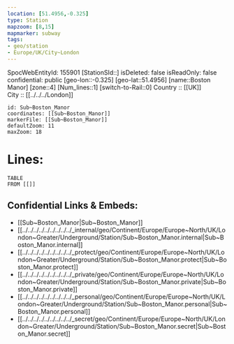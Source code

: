 ```yaml
---
location: [51.4956,-0.325] 
type: Station 
mapzoom: [8,15] 
mapmarker: subway 
tags:
- geo/station
- Europe/UK/City~London
---
```

SpocWebEntityId: 155901
[StationSId::] 
isDeleted: false
isReadOnly: false
confidential: public
[geo-lon::-0.325] 
[geo-lat::51.4956] 
[name::Boston Manor] 
[zone::4] 
[Num_lines::1] 
[switch-to-Rail::0] 
Country :: [[UK]]  
City :: [[../../../London]]  


```leaflet
id: Sub~Boston_Manor
coordinates: [[Sub~Boston_Manor]] 
markerFile: [[Sub~Boston_Manor]] 
defaultZoom: 11 
maxZoom: 18
```


# Lines: 
```dataview
TABLE 
FROM [[]] 
```

## Confidential Links & Embeds: 
- [[Sub~Boston_Manor|Sub~Boston_Manor]] 
- [[../../../../../../../../../_internal/geo/Continent/Europe/Europe~North/UK/London~Greater/Underground/Station/Sub~Boston_Manor.internal|Sub~Boston_Manor.internal]] 
- [[../../../../../../../../../_protect/geo/Continent/Europe/Europe~North/UK/London~Greater/Underground/Station/Sub~Boston_Manor.protect|Sub~Boston_Manor.protect]] 
- [[../../../../../../../../../_private/geo/Continent/Europe/Europe~North/UK/London~Greater/Underground/Station/Sub~Boston_Manor.private|Sub~Boston_Manor.private]] 
- [[../../../../../../../../../_personal/geo/Continent/Europe/Europe~North/UK/London~Greater/Underground/Station/Sub~Boston_Manor.personal|Sub~Boston_Manor.personal]] 
- [[../../../../../../../../../_secret/geo/Continent/Europe/Europe~North/UK/London~Greater/Underground/Station/Sub~Boston_Manor.secret|Sub~Boston_Manor.secret]] 
